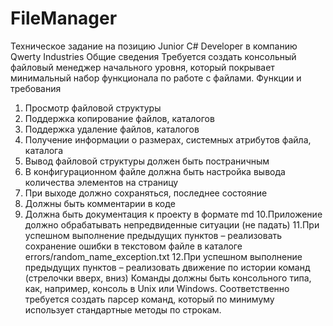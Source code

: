 # FileManager
Техническое задание на позицию
Junior C# Developer в компанию
Qwerty Industries
Общие сведения
Требуется создать консольный файловый менеджер начального уровня, который
покрывает минимальный набор функционала по работе с файлами.
Функции и требования
1. Просмотр файловой структуры
2. Поддержка копирование файлов, каталогов
3. Поддержка удаление файлов, каталогов
4. Получение информации о размерах, системных атрибутов файла, каталога
5. Вывод файловой структуры должен быть постраничным
6. В конфигурационном файле должна быть настройка вывода количества
элементов на страницу
7. При выходе должно сохраняться, последнее состояние
8. Должны быть комментарии в коде
9. Должна быть документация к проекту в формате md
10.Приложение должно обрабатывать непредвиденные ситуации (не падать)
11.При успешном выполнение предыдущих пунктов – реализовать сохранение ошибки
в текстовом файле в каталоге errors/random_name_exception.txt
12.При успешном выполнение предыдущих пунктов – реализовать движение по
истории команд (стрелочки вверх, вниз)
Команды должны быть консольного типа, как, например, консоль в Unix или Windows.
Соответственно требуется создать парсер команд, который по минимуму использует
стандартные методы по строкам.
